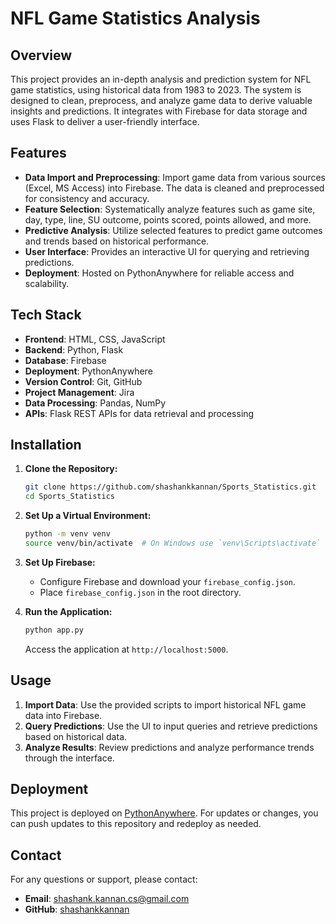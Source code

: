 # NFL Game Statistics Analysis

## Overview

This project provides an in-depth analysis and prediction system for NFL game statistics, using historical data from 1983 to 2023. The system is designed to clean, preprocess, and analyze game data to derive valuable insights and predictions. It integrates with Firebase for data storage and uses Flask to deliver a user-friendly interface.

## Features

- **Data Import and Preprocessing**: Import game data from various sources (Excel, MS Access) into Firebase. The data is cleaned and preprocessed for consistency and accuracy.
- **Feature Selection**: Systematically analyze features such as game site, day, type, line, SU outcome, points scored, points allowed, and more.
- **Predictive Analysis**: Utilize selected features to predict game outcomes and trends based on historical performance.
- **User Interface**: Provides an interactive UI for querying and retrieving predictions.
- **Deployment**: Hosted on PythonAnywhere for reliable access and scalability.

## Tech Stack

- **Frontend**: HTML, CSS, JavaScript
- **Backend**: Python, Flask
- **Database**: Firebase
- **Deployment**: PythonAnywhere
- **Version Control**: Git, GitHub
- **Project Management**: Jira
- **Data Processing**: Pandas, NumPy
- **APIs**: Flask REST APIs for data retrieval and processing

## Installation

1. **Clone the Repository:**

   ```bash
   git clone https://github.com/shashankkannan/Sports_Statistics.git
   cd Sports_Statistics
   ```

2. **Set Up a Virtual Environment:**

   ```bash
   python -m venv venv
   source venv/bin/activate  # On Windows use `venv\Scripts\activate`
   ```

3. **Set Up Firebase:**
   - Configure Firebase and download your `firebase_config.json`.
   - Place `firebase_config.json` in the root directory.

4. **Run the Application:**

   ```bash
   python app.py
   ```

   Access the application at `http://localhost:5000`.

## Usage

1. **Import Data**: Use the provided scripts to import historical NFL game data into Firebase.
2. **Query Predictions**: Use the UI to input queries and retrieve predictions based on historical data.
3. **Analyze Results**: Review predictions and analyze performance trends through the interface.

## Deployment

This project is deployed on [PythonAnywhere](https://www.pythonanywhere.com/). For updates or changes, you can push updates to this repository and redeploy as needed.

## Contact

For any questions or support, please contact:

- **Email**: shashank.kannan.cs@gmail.com
- **GitHub**: [shashankkannan](https://github.com/shashankkannan)
